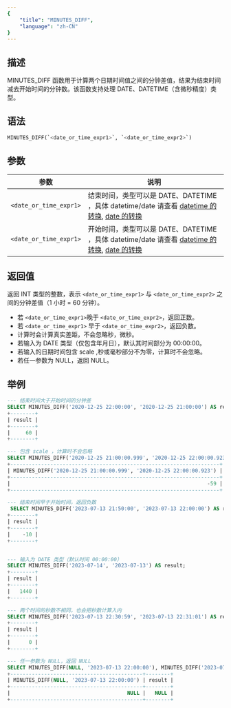 ```yaml
---
{
    "title": "MINUTES_DIFF",
    "language": "zh-CN"
}
---
```


## 描述

MINUTES_DIFF 函数用于计算两个日期时间值之间的分钟差值，结果为结束时间减去开始时间的分钟数。该函数支持处理 DATE、DATETIME（含微秒精度）类型。

## 语法

```sql
MINUTES_DIFF(`<date_or_time_expr1>`, `<date_or_time_expr2>`)
```

## 参数

| 参数 | 说明 |
| ---- | ---- |
| ``<date_or_time_expr1>`` | 结束时间，类型可以是 DATE、DATETIME ，具体 datetime/date 请查看 [datetime 的转换](../../../../../current/sql-manual/basic-element/sql-data-types/conversion/datetime-conversion), [date 的转换](../../../../../current/sql-manual/basic-element/sql-data-types/conversion/date-conversion) |
| ``<date_or_time_expr1>`` | 开始时间，类型可以是 DATE、DATETIME ，具体 datetime/date 请查看 [datetime 的转换](../../../../../current/sql-manual/basic-element/sql-data-types/conversion/datetime-conversion), [date 的转换](../../../../../current/sql-manual/basic-element/sql-data-types/conversion/date-conversion) |

## 返回值

返回 INT 类型的整数，表示 `<date_or_time_expr1>` 与 `<date_or_time_expr2>` 之间的分钟差值（1 小时 = 60 分钟）。

- 若 `<date_or_time_expr1>`晚于 `<date_or_time_expr2>`，返回正数。
- 若 `<date_or_time_expr1>` 早于 `<date_or_time_expr2>`，返回负数。
- 计算时会计算真实差距，不会忽略秒，微秒。
- 若输入为 DATE 类型（仅包含年月日），默认其时间部分为 00:00:00。
- 若输入的日期时间包含 scale ,秒或毫秒部分不为零，计算时不会忽略。
- 若任一参数为 NULL，返回 NULL。

## 举例

```sql
--- 结束时间大于开始时间的分钟差
SELECT MINUTES_DIFF('2020-12-25 22:00:00', '2020-12-25 21:00:00') AS result;
+--------+
| result |
+--------+
|     60 |
+--------+

--- 包含 scale ，计算时不会忽略
SELECT MINUTES_DIFF('2020-12-25 21:00:00.999', '2020-12-25 22:00:00.923');
+--------------------------------------------------------------------+
| MINUTES_DIFF('2020-12-25 21:00:00.999', '2020-12-25 22:00:00.923') |
+--------------------------------------------------------------------+
|                                                                -59 |
+--------------------------------------------------------------------+

--- 结束时间早于开始时间，返回负数
 SELECT MINUTES_DIFF('2023-07-13 21:50:00', '2023-07-13 22:00:00') AS result;
+--------+
| result |
+--------+
|    -10 |
+--------+


--- 输入为 DATE 类型（默认时间 00:00:00）
SELECT MINUTES_DIFF('2023-07-14', '2023-07-13') AS result;
+--------+
| result |
+--------+
|   1440 |
+--------+

--- 两个时间的秒数不相同，也会把秒数计算入内
SELECT MINUTES_DIFF('2023-07-13 22:30:59', '2023-07-13 22:31:01') AS result;
+--------+
| result |
+--------+
|      0 |
+--------+

--- 任一参数为 NULL，返回 NULL
SELECT MINUTES_DIFF(NULL, '2023-07-13 22:00:00'), MINUTES_DIFF('2023-07-13 22:00:00', NULL) AS result;
+-------------------------------------------+--------+
| MINUTES_DIFF(NULL, '2023-07-13 22:00:00') | result |
+-------------------------------------------+--------+
|                                      NULL |   NULL |
+-------------------------------------------+--------+
```
